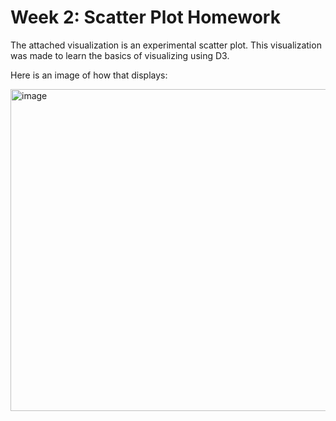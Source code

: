 
Week 2: Scatter Plot Homework
===============

The attached visualization is an experimental scatter plot. This visualization was made to learn the basics of visualizing using D3.

Here is an image of how that displays:

<img width="515" alt="image" src="https://user-images.githubusercontent.com/102167360/189457242-a424dd04-d818-42dd-8dd6-566be8600dd2.png">
